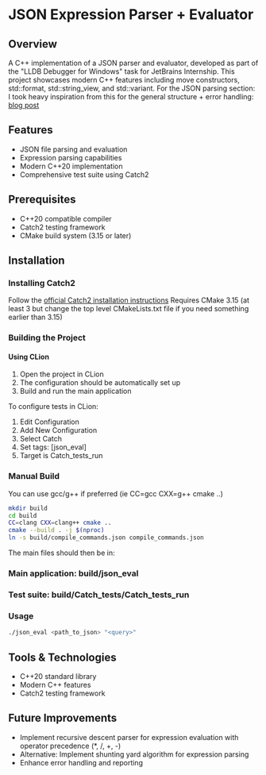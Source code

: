 # JSON Expression Parser + Evaluator

## Overview
A C++ implementation of a JSON parser and evaluator, developed as part of the "LLDB Debugger for Windows" task for JetBrains Internship. This project showcases modern C++ features including move constructors, std::format, std::string_view, and std::variant. For the JSON parsing section: I took heavy inspiration from this for the general structure + error handling: [blog post](https://notes.eatonphil.com/writing-a-simple-json-library-in-modern-cpp.html)

## Features
- JSON file parsing and evaluation
- Expression parsing capabilities
- Modern C++20 implementation
- Comprehensive test suite using Catch2

## Prerequisites
- C++20 compatible compiler
- Catch2 testing framework
- CMake build system (3.15 or later)

## Installation

### Installing Catch2
Follow the [official Catch2 installation instructions](https://github.com/catchorg/Catch2/blob/devel/docs/cmake-integration.md#installing-catch2-from-git-repository)
Requires CMake 3.15 (at least 3 but change the top level CMakeLists.txt file if you need 
something earlier than 3.15)
### Building the Project

#### Using CLion
1. Open the project in CLion
2. The configuration should be automatically set up
3. Build and run the main application

To configure tests in CLion:
1. Edit Configuration
2. Add New Configuration
3. Select Catch
4. Set tags: [json_eval]
5. Target is Catch_tests_run

### Manual Build
You can use gcc/g++ if preferred (ie CC=gcc CXX=g++ cmake ..)
```bash
mkdir build
cd build
CC=clang CXX=clang++ cmake .. 
cmake --build . -j $(nproc)
ln -s build/compile_commands.json compile_commands.json
```

The main files should then be in:

### Main application: build/json_eval
### Test suite: build/Catch_tests/Catch_tests_run

### Usage
```bash
./json_eval <path_to_json> "<query>"
```
## Tools & Technologies
- C++20 standard library
- Modern C++ features
- Catch2 testing framework

## Future Improvements
- Implement recursive descent parser for expression evaluation with operator precedence (*, /, +, -)
- Alternative: Implement shunting yard algorithm for expression parsing
- Enhance error handling and reporting
